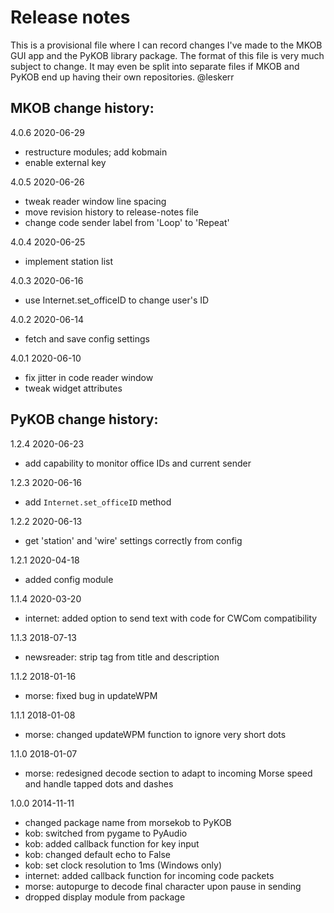 # Release notes

This is a provisional file where I can record changes I've made to the MKOB GUI app and the PyKOB library package. The format of this file is very much subject to change. It may even be split into separate files if MKOB and PyKOB end up having their own repositories. @leskerr

## MKOB change history:

4.0.6  2020-06-29
- restructure modules; add kobmain
- enable external key

4.0.5  2020-06-26
- tweak reader window line spacing
- move revision history to release-notes file
- change code sender label from 'Loop' to 'Repeat'

4.0.4  2020-06-25
- implement station list

4.0.3  2020-06-16
- use Internet.set_officeID to change user's ID

4.0.2  2020-06-14
- fetch and save config settings

4.0.1  2020-06-10
- fix jitter in code reader window
- tweak widget attributes

## PyKOB change history:

1.2.4  2020-06-23
- add capability to monitor office IDs and current sender

1.2.3  2020-06-16
- add `Internet.set_officeID` method

1.2.2  2020-06-13
- get 'station' and 'wire' settings correctly from config

1.2.1  2020-04-18
- added config module

1.1.4  2020-03-20
- internet: added option to send text with code for CWCom compatibility

1.1.3  2018-07-13
- newsreader: strip <![CDATA[...]]> tag from title and description

1.1.2  2018-01-16
- morse: fixed bug in updateWPM

1.1.1  2018-01-08
- morse: changed updateWPM function to ignore very short dots

1.1.0  2018-01-07
- morse: redesigned decode section to adapt to incoming Morse speed and handle
    tapped dots and dashes

1.0.0  2014-11-11
- changed package name from morsekob to PyKOB
- kob: switched from pygame to PyAudio
- kob: added callback function for key input
- kob: changed default echo to False
- kob: set clock resolution to 1ms (Windows only)
- internet: added callback function for incoming code packets
- morse: autopurge to decode final character upon pause in sending
- dropped display module from package
